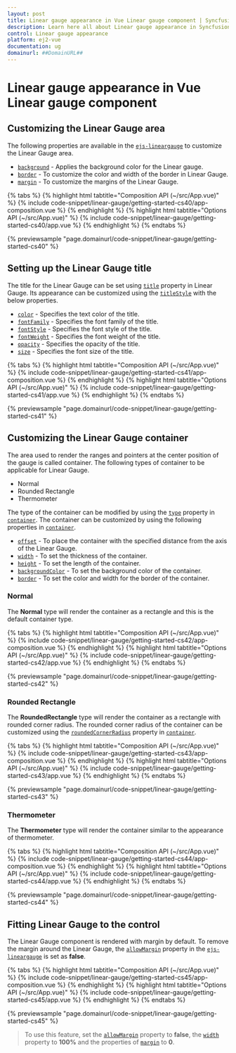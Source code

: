 ```yaml
---
layout: post
title: Linear gauge appearance in Vue Linear gauge component | Syncfusion
description: Learn here all about Linear gauge appearance in Syncfusion Vue Linear gauge component of Syncfusion Essential JS 2 and more.
control: Linear gauge appearance 
platform: ej2-vue
documentation: ug
domainurl: ##DomainURL##
---
```


# Linear gauge appearance in Vue Linear gauge component

## Customizing the Linear Gauge area

The following properties are available in the [`ejs-lineargauge`](https://ej2.syncfusion.com/vue/documentation/api/linear-gauge) to customize the Linear Gauge area.

* [`background`](https://ej2.syncfusion.com/vue/documentation/api/linear-gauge/#background) - Applies the background color for the Linear gauge.
* [`border`](https://ej2.syncfusion.com/vue/documentation/api/linear-gauge/#border) - To customize the color and width of the border in Linear Gauge.
* [`margin`](https://ej2.syncfusion.com/vue/documentation/api/linear-gauge/#margin) - To customize the margins of the Linear Gauge.

{% tabs %}
{% highlight html tabtitle="Composition API (~/src/App.vue)" %}
{% include code-snippet/linear-gauge/getting-started-cs40/app-composition.vue %}
{% endhighlight %}
{% highlight html tabtitle="Options API (~/src/App.vue)" %}
{% include code-snippet/linear-gauge/getting-started-cs40/app.vue %}
{% endhighlight %}
{% endtabs %}
        
{% previewsample "page.domainurl/code-snippet/linear-gauge/getting-started-cs40" %}

## Setting up the Linear Gauge title

The title for the Linear Gauge can be set using [`title`](https://ej2.syncfusion.com/vue/documentation/api/linear-gauge/#title) property in Linear Gauge. Its appearance can be customized using the [`titleStyle`](https://ej2.syncfusion.com/vue/documentation/api/linear-gauge/#titlestyle) with the below properties.

* [`color`](https://ej2.syncfusion.com/vue/documentation/api/linear-gauge/fontModel/#color) - Specifies the text color of the title.
* [`fontFamily`](https://ej2.syncfusion.com/vue/documentation/api/linear-gauge/fontModel/#fontfamily) - Specifies the font family of the title.
* [`fontStyle`](https://ej2.syncfusion.com/vue/documentation/api/linear-gauge/fontModel/#fontstyle) - Specifies the font style of the title.
* [`fontWeight`](https://ej2.syncfusion.com/vue/documentation/api/linear-gauge/fontModel/#fontweight) - Specifies the font weight of the title.
* [`opacity`](https://ej2.syncfusion.com/vue/documentation/api/linear-gauge/fontModel/#opacity) - Specifies the opacity of the title.
* [`size`](https://ej2.syncfusion.com/vue/documentation/api/linear-gauge/fontModel/#size) - Specifies the font size of the title.

{% tabs %}
{% highlight html tabtitle="Composition API (~/src/App.vue)" %}
{% include code-snippet/linear-gauge/getting-started-cs41/app-composition.vue %}
{% endhighlight %}
{% highlight html tabtitle="Options API (~/src/App.vue)" %}
{% include code-snippet/linear-gauge/getting-started-cs41/app.vue %}
{% endhighlight %}
{% endtabs %}
        
{% previewsample "page.domainurl/code-snippet/linear-gauge/getting-started-cs41" %}

## Customizing the Linear Gauge container

The area used to render the ranges and pointers at the center position of the gauge is called container. The following types of container to be applicable for Linear Gauge.

* Normal
* Rounded Rectangle
* Thermometer

The type of the container can be modified by using the [`type`](https://ej2.syncfusion.com/vue/documentation/api/linear-gauge/containerModel/#type) property in [`container`](https://ej2.syncfusion.com/vue/documentation/api/linear-gauge/containerModel/). The container can be customized by using the following properties in [`container`](https://ej2.syncfusion.com/vue/documentation/api/linear-gauge/containerModel/).

* [`offset`](https://ej2.syncfusion.com/vue/documentation/api/linear-gauge/containerModel/#offset) - To place the container with the specified distance from the axis of the Linear Gauge.
* [`width`](https://ej2.syncfusion.com/vue/documentation/api/linear-gauge/containerModel/#width) - To set the thickness of the container.
* [`height`](https://ej2.syncfusion.com/vue/documentation/api/linear-gauge/containerModel/#height) - To set the length of the container.
* [`backgroundColor`](https://ej2.syncfusion.com/vue/documentation/api/linear-gauge/containerModel/#backgroundcolor) - To set the background color of the container.
* [`border`](https://ej2.syncfusion.com/vue/documentation/api/linear-gauge/containerModel/#border) - To set the color and width for the border of the container.

### Normal

The **Normal** type will render the container as a rectangle and this is the default container type.

{% tabs %}
{% highlight html tabtitle="Composition API (~/src/App.vue)" %}
{% include code-snippet/linear-gauge/getting-started-cs42/app-composition.vue %}
{% endhighlight %}
{% highlight html tabtitle="Options API (~/src/App.vue)" %}
{% include code-snippet/linear-gauge/getting-started-cs42/app.vue %}
{% endhighlight %}
{% endtabs %}
        
{% previewsample "page.domainurl/code-snippet/linear-gauge/getting-started-cs42" %}

### Rounded Rectangle

The **RoundedRectangle** type will render the container as a rectangle with rounded corner radius. The rounded corner radius of the container can be customized using the [`roundedCornerRadius`](https://ej2.syncfusion.com/vue/documentation/api/linear-gauge/containerModel/#roundedcornerradius) property in [`container`](https://ej2.syncfusion.com/vue/documentation/api/linear-gauge/#container).

{% tabs %}
{% highlight html tabtitle="Composition API (~/src/App.vue)" %}
{% include code-snippet/linear-gauge/getting-started-cs43/app-composition.vue %}
{% endhighlight %}
{% highlight html tabtitle="Options API (~/src/App.vue)" %}
{% include code-snippet/linear-gauge/getting-started-cs43/app.vue %}
{% endhighlight %}
{% endtabs %}
        
{% previewsample "page.domainurl/code-snippet/linear-gauge/getting-started-cs43" %}

### Thermometer

The **Thermometer** type will render the container similar to the appearance of thermometer.

{% tabs %}
{% highlight html tabtitle="Composition API (~/src/App.vue)" %}
{% include code-snippet/linear-gauge/getting-started-cs44/app-composition.vue %}
{% endhighlight %}
{% highlight html tabtitle="Options API (~/src/App.vue)" %}
{% include code-snippet/linear-gauge/getting-started-cs44/app.vue %}
{% endhighlight %}
{% endtabs %}
        
{% previewsample "page.domainurl/code-snippet/linear-gauge/getting-started-cs44" %}

## Fitting Linear Gauge to the control

The Linear Gauge component is rendered with margin by default. To remove the margin around the Linear Gauge, the [`allowMargin`](https://ej2.syncfusion.com/vue/documentation/api/linear-gauge/#allowmargin) property in the [`ejs-lineargauge`](https://ej2.syncfusion.com/vue/documentation/api/linear-gauge/) is set as **false**.

{% tabs %}
{% highlight html tabtitle="Composition API (~/src/App.vue)" %}
{% include code-snippet/linear-gauge/getting-started-cs45/app-composition.vue %}
{% endhighlight %}
{% highlight html tabtitle="Options API (~/src/App.vue)" %}
{% include code-snippet/linear-gauge/getting-started-cs45/app.vue %}
{% endhighlight %}
{% endtabs %}
        
{% previewsample "page.domainurl/code-snippet/linear-gauge/getting-started-cs45" %}

>To use this feature, set the [`allowMargin`](https://ej2.syncfusion.com/vue/documentation/api/linear-gauge/#allowmargin) property to **false**, the [`width`](https://ej2.syncfusion.com/vue/documentation/api/linear-gauge/#width) property to **100%** and the properties of [`margin`](https://ej2.syncfusion.com/vue/documentation/api/linear-gauge/#margin) to **0**.